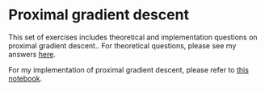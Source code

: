# Proximal gradient descent

This set of exercises includes theoretical and implementation questions on proximal gradient descent.. For theoretical questions, please see my answers [here](https://github.com/bowenhua/SDS_385/blob/master/6_proximal_gradient/ex6.pdf).

For my implementation of proximal gradient descent, please refer to [this notebook](https://github.com/bowenhua/SDS_385/blob/master/6_proximal_gradient/Proximal%20gradient%20method.ipynb).





